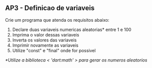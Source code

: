 ## AP3 - Definicao de variaveis

Crie um programa que atenda os requisitos abaixo:

1. Declare duas variaveis numericas aleatorias* entre 1 e 100
2. Imprima o valor dessas variaveis
3. Inverta os valores das variaveis
4. Imprimir novamente as variaveis
5. Utilize "const" e "final" onde for possivel

_*Utilize a biblioteca < 'dart:math' > para gerar os numeros aleatorios_